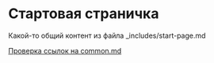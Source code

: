 # Стартовая страничка

Какой-то общий контент из файла _includes/start-page.md

[Проверка ссылок на common.md](../common.md)
